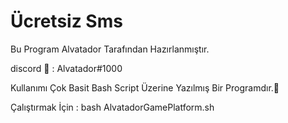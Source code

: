 # Ücretsiz Sms
Bu Program Alvatador  Tarafından Hazırlanmıştır.


discord 📸 : Alvatador#1000


Kullanımı Çok Basit Bash Script Üzerine Yazılmış Bir Programdır.💯  



Çalıştırmak İçin : bash AlvatadorGamePlatform.sh
